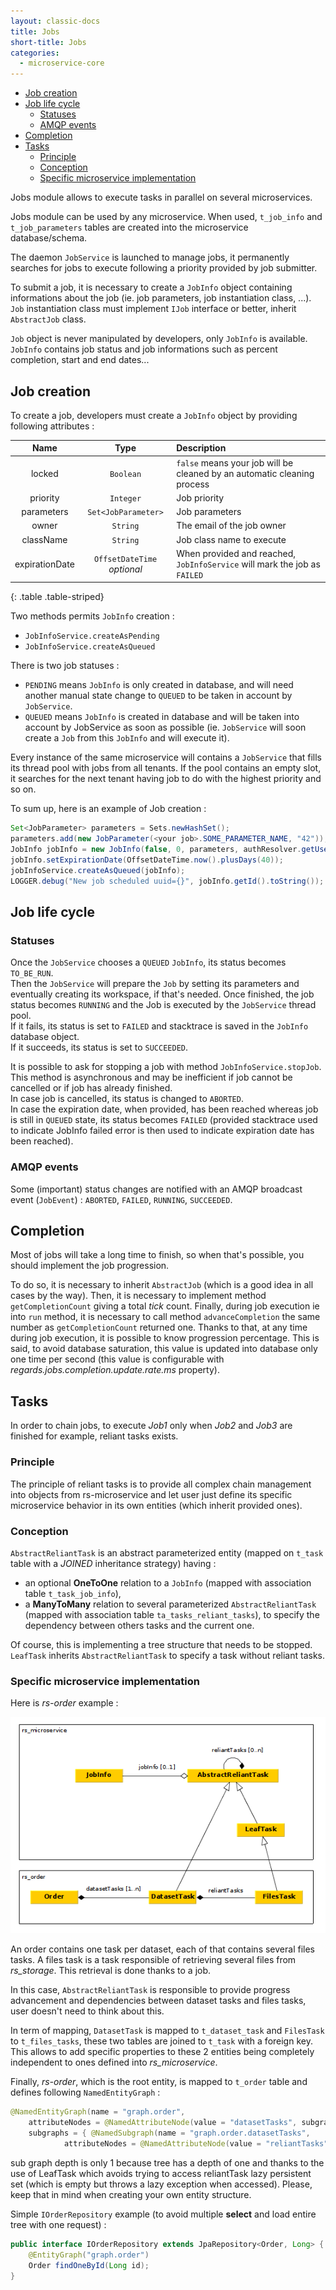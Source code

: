 ```yaml
---
layout: classic-docs
title: Jobs
short-title: Jobs
categories:
  - microservice-core
---
```


<!-- START doctoc generated TOC please keep comment here to allow auto update -->
<!-- DON'T EDIT THIS SECTION, INSTEAD RE-RUN doctoc TO UPDATE -->


- [Job creation](#job-creation)
- [Job life cycle](#job-life-cycle)
  - [Statuses](#statuses)
  - [AMQP events](#amqp-events)
- [Completion](#completion)
- [Tasks](#tasks)
  - [Principle](#principle)
  - [Conception](#conception)
  - [Specific microservice implementation](#specific-microservice-implementation)

<!-- END doctoc generated TOC please keep comment here to allow auto update -->


Jobs module allows to execute tasks in parallel on several microservices.

Jobs module can be used by any microservice. When used, `t_job_info` and `t_job_parameters` tables are created into the microservice database/schema.

The daemon `JobService` is launched to manage jobs, it permanently searches for jobs to execute following a priority provided by job submitter.

To submit a job, it is necessary to create a `JobInfo` object containing informations about the job (ie. job parameters, job instantiation class, ...).
`Job` instantiation class must implement `IJob` interface or better, inherit `AbstractJob` class.

`Job` object is never manipulated by developers, only `JobInfo` is available. `JobInfo` contains job status and job informations
such as percent completion, start and end dates...  

## Job creation

To create a job, developers must create a `JobInfo` object by providing following attributes :  

| Name | Type | Description |
| :--: | :--: |:---------- |
| locked | `Boolean` | `false` means your job will be cleaned by an automatic cleaning process |  
| priority | `Integer` | Job priority |  
| parameters | `Set<JobParameter>` | Job parameters |  
| owner | `String` | The email of the job owner |  
| className | `String` | Job class name to execute |  
| expirationDate | `OffsetDateTime` _optional_ | When provided and reached, `JobInfoService` will mark the job as `FAILED` |  
{: .table .table-striped}

Two methods permits `JobInfo` creation :

- `JobInfoService.createAsPending`
- `JobInfoService.createAsQueued`

There is two job statuses :

- `PENDING` means `JobInfo` is only created in database, and will need another manual state change to `QUEUED` to be taken in account by `JobService`.
- `QUEUED` means `JobInfo` is created in database and will be taken into account by JobService as soon as possible (ie. `JobService` will soon create a `Job` from this `JobInfo` and will execute it).

Every instance of the same microservice will contains a `JobService` that fills its thread pool with jobs from all tenants. If the pool contains an empty slot, it searches for the next tenant having job to do with the highest priority and so on.  

To sum up, here is an example of Job creation :

```java
Set<JobParameter> parameters = Sets.newHashSet();
parameters.add(new JobParameter(<your job>.SOME_PARAMETER_NAME, "42"));
JobInfo jobInfo = new JobInfo(false, 0, parameters, authResolver.getUser(), <your job>.class.getName())
jobInfo.setExpirationDate(OffsetDateTime.now().plusDays(40));
jobInfoService.createAsQueued(jobInfo);
LOGGER.debug("New job scheduled uuid={}", jobInfo.getId().toString());
```

## Job life cycle

### Statuses

Once the `JobService` chooses a `QUEUED` `JobInfo`, its status becomes `TO_BE_RUN`.  
Then the `JobService` will prepare the `Job` by setting its parameters and eventually creating its workspace, if that's needed. Once finished, the job status becomes `RUNNING` and the Job is executed by the `JobService` thread pool.  
If it fails, its status is set to `FAILED` and stacktrace is saved in the `JobInfo` database object.  
If it succeeds, its status is set to `SUCCEEDED`.  

It is possible to ask for stopping a job with method `JobInfoService.stopJob`. This method is asynchronous and may be inefficient if job cannot be cancelled or if job has already finished.  
In case job is cancelled, its status is changed to `ABORTED`.  
In case the expiration date, when provided, has been reached whereas job is still in `QUEUED` state, its status becomes `FAILED` (provided stacktrace used to indicate JobInfo failed error is then used to indicate expiration date has been reached).  

### AMQP events

Some (important) status changes are notified with an AMQP broadcast event (`JobEvent`) :
`ABORTED`, `FAILED`, `RUNNING`, `SUCCEEDED`.

## Completion

Most of jobs will take a long time to finish, so when that's possible, you should implement the job progression.

To do so, it is necessary to inherit `AbstractJob` (which is a good idea in all cases by the way).
Then, it is necessary to implement method `getCompletionCount` giving a total _tick_ count.
Finally, during job execution ie into `run` method, it is necessary to call method `advanceCompletion` the same number
as `getCompletionCount` returned one.
Thanks to that, at any time during job execution, it is possible to know progression percentage.
This is said, to avoid database saturation, this value is updated into database only one time per second (this value is configurable with _regards.jobs.completion.update.rate.ms_ property).  

## Tasks

In order to chain jobs, to execute _Job1_ only when _Job2_ and _Job3_ are finished for example, reliant tasks exists.

### Principle

The principle of reliant tasks is to provide all complex chain management into objects from rs-microservice and let 
user just define its specific microservice behavior in its own entities (which inherit provided ones).

### Conception

`AbstractReliantTask` is an abstract parameterized entity (mapped on `t_task` table with a _JOINED_ inheritance strategy) having :

- an optional **OneToOne** relation to a `JobInfo` (mapped with association table `t_task_job_info`),
- a **ManyToMany** relation to several parameterized `AbstractReliantTask` (mapped with association table `ta_tasks_reliant_tasks`), to specify the dependency between others tasks and the current one.

Of course, this is implementing a tree structure that needs to be stopped. `LeafTask` inherits `AbstractReliantTask` to
specify a task without reliant tasks.

### Specific microservice implementation

Here is _rs-order_ example :

![](/assets/images/core/OrderMapping.png)

An order contains one task per dataset, each of that contains several files tasks. A files task is a task responsible of retrieving several files from _rs_storage_. This retrieval is done thanks to a job.

In this case, `AbstractReliantTask` is responsible to provide progress advancement and dependencies between dataset tasks and files tasks, user doesn't need to think about this.

In term of mapping, `DatasetTask` is mapped to `t_dataset_task` and `FilesTask` to `t_files_tasks`, these two tables are joined to `t_task` with a foreign key.
This allows to add specific properties to these 2 entities being completely independent to ones defined into _rs_microservice_.

Finally, _rs-order_, which is the root entity, is mapped to `t_order` table and defines following `NamedEntityGraph` :

```java
@NamedEntityGraph(name = "graph.order",
    attributeNodes = @NamedAttributeNode(value = "datasetTasks", subgraph = "graph.order.datasetTasks"),
    subgraphs = { @NamedSubgraph(name = "graph.order.datasetTasks",
            attributeNodes = @NamedAttributeNode(value = "reliantTasks")) })
```

sub graph depth is only 1 because tree has a depth of one and thanks to the use of LeafTask which avoids trying to 
access reliantTask lazy persistent set (which is empty but throws a lazy exception when accessed).
Please, keep that in mind when creating your own entity structure.

Simple `IOrderRepository` example (to avoid multiple **select** and load entire tree with one request) :

```java
public interface IOrderRepository extends JpaRepository<Order, Long> {
    @EntityGraph("graph.order")
    Order findOneById(Long id);
}
```
